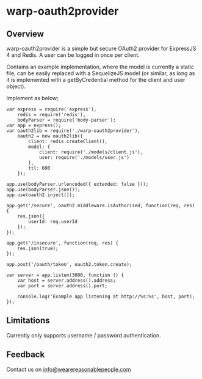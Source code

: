 # warp-oauth2provider

## Overview
warp-oauth2provider is a simple but secure OAuth2 provider for ExpressJS 4 and Redis. A user can be logged in once per client.

Contains an example implementation, where the model is currently a static file, can be easily replaced with a SequelizeJS model (or similar, as long as it is implemented with a getByCredential method for the client and user object).

Implement as below;

	var express = require('express'),
	    redis = require('redis'),
	    bodyParser = require('body-parser');
	var app = express();
	var oauth2lib = require('./warp-oauth2provider'),
	    oauth2 = new oauth2lib({
	        client: redis.createClient(),
	        model: {
	            client: require('./models/client.js'),
	            user: require('./models/user.js')
	        },
	        ttl: 600
	    });

	app.use(bodyParser.urlencoded({ extended: false }));
	app.use(bodyParser.json());
	app.use(oauth2.inject());

	app.get('/secure', oauth2.middleware.isAuthorised, function(req, res) {
	    res.json({
	        userId: req.userId
	    });
	});

	app.get('/insecure', function(req, res) {
	    res.json(true);
	});

	app.post('/oauth/token', oauth2.token.create);

	var server = app.listen(3000, function () {
	    var host = server.address().address;
	    var port = server.address().port;

	    console.log('Example app listening at http://%s:%s', host, port);
	});

## Limitations
Currently only supports username / password authentication.

## Feedback
Contact us on info@wearereasonablepeople.com